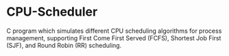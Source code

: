 # CPU-Scheduler
C program which simulates different CPU scheduling algorithms for process management, supporting First Come First Served (FCFS), Shortest Job First (SJF), and Round Robin (RR) scheduling.
